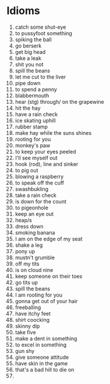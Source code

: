 # Idioms

1. catch some shut-eye
2. to pussyfoot something
3. spiking the ball
4. go berserk
5. get big head
6. take a leak
7. shit you not
8. spill the beans
9. let me cut to the liver
10. pipe down
11. to spend a penny
12. blabbermouth
13. hear (stg) through/ on the grapewine
14. hit the hay
15. have a rain check
16. ice skating uphill
17. rubber stamp
18. make hay while the suns shines
19. rooting for you
20. monkey's paw
21. to keep your eyes peeled
22. I'll see myself out
23. hook (rod), line and sinker
24. to pig out
25. blowing a raspberry
26. to speak off the cuff
27. swashbukling
28. take a rain check
29. is down for the count
30. to pigeonhole
31. keep an eye out
32. heap/s
33. dress down
34. smoking banana
35. I am on the edge of my seat
36. shake a leg
37. pony up
38. mustn't grumble
39. off my tits
40. is on cloud nine
41. keep someone on their toes
42. go tits up
43. spill the beans
44. I am rooting for you
45. gonna get out of your hair
46. freeballing
47. have itchy feet
48. shirt coocking
49. skinny dip
50. take five
51. make a dent in something
52. to excel in something
53. gun shy
54. give someone attitude
55. have skin in the game
56. that's a bad hill to die on
57. 

